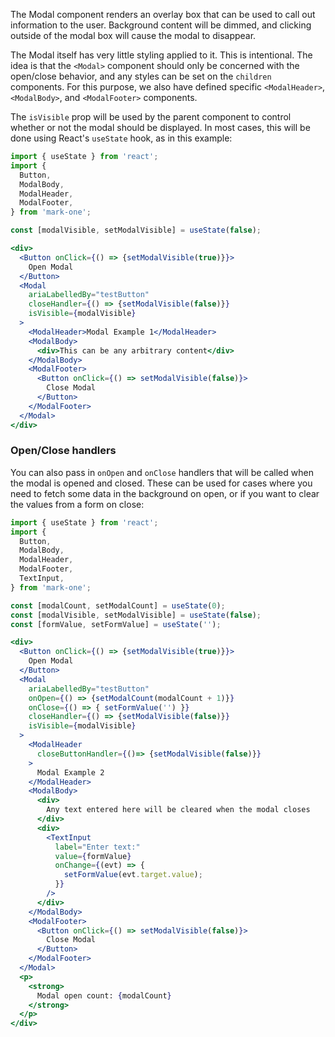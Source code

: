 The Modal component renders an overlay box that can be used to call out information to the user. Background content will be dimmed, and clicking outside of the modal box will cause the modal to disappear.

The Modal itself has very little styling applied to it. This is intentional. The idea is that the `<Modal>` component should only be concerned with the open/close behavior, and any styles can be set on the `children` components. For this purpose, we also have defined specific `<ModalHeader>`, `<ModalBody>`, and `<ModalFooter>` components.

The `isVisible` prop will be used by the parent component to control whether or not the modal should be displayed. In most cases, this will be done using React's `useState` hook, as in this example:

```jsx
import { useState } from 'react';
import { 
  Button,
  ModalBody,
  ModalHeader,
  ModalFooter,
} from 'mark-one';

const [modalVisible, setModalVisible] = useState(false);

<div>
  <Button onClick={() => {setModalVisible(true)}}>
    Open Modal
  </Button>
  <Modal
    ariaLabelledBy="testButton"
    closeHandler={() => {setModalVisible(false)}}
    isVisible={modalVisible}
  >
    <ModalHeader>Modal Example 1</ModalHeader>
    <ModalBody>
      <div>This can be any arbitrary content</div>
    </ModalBody>
    <ModalFooter>
      <Button onClick={() => setModalVisible(false)}>
        Close Modal
      </Button>
    </ModalFooter>
  </Modal>
</div>
```

### Open/Close handlers

You can also pass in `onOpen` and `onClose` handlers that will be called when the modal is opened and closed. These can be used for cases where you need to fetch some data in the background on open, or if you want to clear the values from a form on close:

```jsx
import { useState } from 'react';
import { 
  Button,
  ModalBody,
  ModalHeader,
  ModalFooter,
  TextInput,
} from 'mark-one';

const [modalCount, setModalCount] = useState(0);
const [modalVisible, setModalVisible] = useState(false);
const [formValue, setFormValue] = useState('');

<div>
  <Button onClick={() => {setModalVisible(true)}}>
    Open Modal
  </Button>
  <Modal
    ariaLabelledBy="testButton"
    onOpen={() => {setModalCount(modalCount + 1)}}
    onClose={() => { setFormValue('') }}
    closeHandler={() => {setModalVisible(false)}}
    isVisible={modalVisible}
  >
    <ModalHeader
      closeButtonHandler={()=> {setModalVisible(false)}}
    >
      Modal Example 2
    </ModalHeader>
    <ModalBody>
      <div>
        Any text entered here will be cleared when the modal closes
      </div>
      <div>
        <TextInput
          label="Enter text:"
          value={formValue}
          onChange={(evt) => {
            setFormValue(evt.target.value);
          }}
        />
      </div>
    </ModalBody>
    <ModalFooter>
      <Button onClick={() => setModalVisible(false)}>
        Close Modal
      </Button>
    </ModalFooter>
  </Modal>
  <p>
    <strong>
      Modal open count: {modalCount}
    </strong>
  </p>
</div>
```
